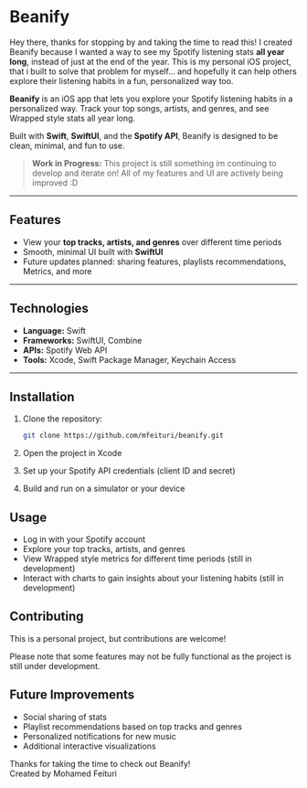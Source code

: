 # Beanify 
Hey there, thanks for stopping by and taking the time to read this! I created Beanify because I wanted a way to see my Spotify listening stats **all year long**, instead of just at the end of the year. 
This is my personal iOS project, that i built to solve that problem for myself... and hopefully it can help others explore their listening habits in a fun, personalized way too.

**Beanify** is an iOS app that lets you explore your Spotify listening habits in a personalized way. Track your top songs, artists, and genres, and see Wrapped style stats all year long.  

Built with **Swift**, **SwiftUI**, and the **Spotify API**, Beanify is designed to be clean, minimal, and fun to use.  

>  **Work in Progress:** This project is still something im continuing to develop and iterate on! All of my features and UI are actively being improved :D

---

## Features

- View your **top tracks, artists, and genres** over different time periods
- Smooth, minimal UI built with **SwiftUI**
- Future updates planned: sharing features, playlists recommendations, Metrics, and more

---


## Technologies

- **Language:** Swift  
- **Frameworks:** SwiftUI, Combine  
- **APIs:** Spotify Web API  
- **Tools:** Xcode, Swift Package Manager, Keychain Access 

---

## Installation

1. Clone the repository:  
   ```bash
   git clone https://github.com/mfeituri/beanify.git
   ```

2. Open the project in Xcode

3. Set up your Spotify API credentials (client ID and secret)

4. Build and run on a simulator or your device

## Usage

- Log in with your Spotify account
- Explore your top tracks, artists, and genres
- View Wrapped style metrics for different time periods (still in development)
- Interact with charts to gain insights about your listening habits (still in development)

## Contributing

This is a personal project, but contributions are welcome!

Please note that some features may not be fully functional as the project is still under development.

## Future Improvements

- Social sharing of stats
- Playlist recommendations based on top tracks and genres
- Personalized notifications for new music
- Additional interactive visualizations


Thanks for taking the time to check out Beanify!  
Created by Mohamed Feituri

